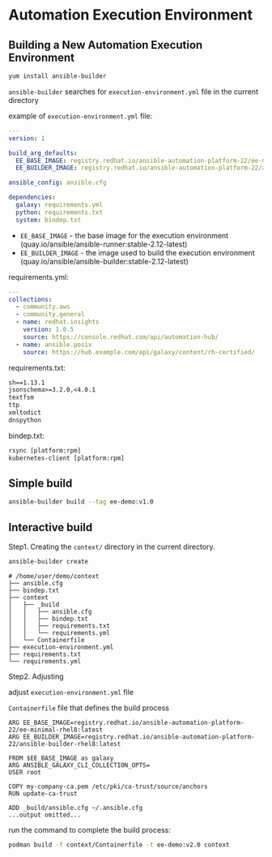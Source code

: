 # Automation Execution Environment


## Building a New Automation Execution Environment

```sh
yum install ansible-builder
```

`ansible-builder` searches for `execution-environment.yml` file in the current directory

example of `execution-environment.yml` file:

```yaml
---
version: 1

build_arg_defaults:
  EE_BASE_IMAGE: registry.redhat.io/ansible-automation-platform-22/ee-minimal-rhel8:latest
  EE_BUILDER_IMAGE: registry.redhat.io/ansible-automation-platform-22/ansible-builder-rhel8:latest

ansible_config: ansible.cfg

dependencies:
  galaxy: requirements.yml
  python: requirements.txt
  system: bindep.txt
```
* `EE_BASE_IMAGE` - the base image for the execution environment (quay.io/ansible/ansible-runner:stable-2.12-latest)
* `EE_BUILDER_IMAGE` - the image used to build the execution environment (quay.io/ansible/ansible-builder:stable-2.12-latest)

requirements.yml:
```yaml
---
collections:
  - community.aws
  - community.general
  - name: redhat.insights
    version: 1.0.5
    source: https://console.redhat.com/api/automation-hub/
  - name: ansible.posix
    source: https://hub.example.com/api/galaxy/content/rh-certified/
```

requirements.txt:
```txt
sh==1.13.1
jsonschema>=3.2.0,<4.0.1
textfsm
ttp
xmltodict
dnspython
```

bindep.txt:
```txt
rsync [platform:rpm]
kubernetes-client [platform:rpm]
```

## Simple build


```sh
ansible-builder build --tag ee-demo:v1.0
```

## Interactive build

Step1. Creating the `context/` directory in the current directory.
```sh
ansible-builder create
```

```
# /home/user/demo/context
├── ansible.cfg
├── bindep.txt
├── context
│   ├── _build
│   │   ├── ansible.cfg
│   │   ├── bindep.txt
│   │   ├── requirements.txt
│   │   └── requirements.yml
│   └── Containerfile
├── execution-environment.yml
├── requirements.txt
└── requirements.yml
```

Step2. Adjusting

adjust `execution-environment.yml` file

`Containerfile` file that defines the build process

```
ARG EE_BASE_IMAGE=registry.redhat.io/ansible-automation-platform-22/ee-minimal-rhel8:latest
ARG EE_BUILDER_IMAGE=registry.redhat.io/ansible-automation-platform-22/ansible-builder-rhel8:latest

FROM $EE_BASE_IMAGE as galaxy
ARG ANSIBLE_GALAXY_CLI_COLLECTION_OPTS=
USER root

COPY my-company-ca.pem /etc/pki/ca-trust/source/anchors
RUN update-ca-trust

ADD _build/ansible.cfg ~/.ansible.cfg
...output omitted...
```

run the command to complete the build process:
```sh
podman build -f context/Containerfile -t ee-demo:v2.0 context
```
